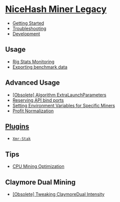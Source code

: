 # [NiceHash Miner Legacy](https://github.com/nicehash/NiceHashMinerLegacy/wiki)
* [Getting Started](https://github.com/NiceHash/NiceHashMinerLegacy/wiki/Getting-started)
* [Troubleshooting](https://github.com/NiceHash/NiceHashMinerLegacy/wiki/Troubleshooting)
* [Development](https://github.com/nicehash/NiceHashMinerLegacy/wiki/Development)

## Usage
* [Rig Stats Monitoring](https://github.com/nicehash/NiceHashMinerLegacy/wiki/Rig-Stats-Monitoring)
* [Exporting benchmark data](https://github.com/nicehash/NiceHashMinerLegacy/wiki/Exporting-Benchmark-Data)

## Advanced Usage
* [[Obsolete] Algorithm ExtraLaunchParameters](https://github.com/nicehash/NiceHashMinerLegacy/wiki/%5BObsolete%5D-Algorithm-ExtraLaunchParameters)
* [Reserving API bind ports](https://github.com/nicehash/NiceHashMinerLegacy/wiki/Reserving-API-bind-ports-(Advanced))
* [Setting Environment Variables for Specific Miners](https://github.com/nicehash/NiceHashMinerLegacy/wiki/Setting-Environment-Variables-for-specific-miners)
* [Profit Normalization](https://github.com/nicehash/NiceHashMinerLegacy/wiki/Profit-Normalization)

## [Plugins](https://github.com/nicehash/NiceHashMinerLegacy/wiki/Plugins)

* [`Xmr-Stak`](https://github.com/nicehash/NiceHashMinerLegacy/wiki/Xmr-Stak)

## Tips
* [CPU Mining Optimization](https://github.com/nicehash/NiceHashMinerLegacy/wiki/CPU-Mining-Optimization)

## Claymore Dual Mining
* [[Obsolete] Tweaking ClaymoreDual Intensity](https://github.com/nicehash/NiceHashMinerLegacy/wiki/Tweaking-ClaymoreDual-Intensity)

